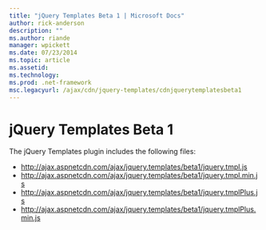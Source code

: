 ```yaml
---
title: "jQuery Templates Beta 1 | Microsoft Docs"
author: rick-anderson
description: ""
ms.author: riande
manager: wpickett
ms.date: 07/23/2014
ms.topic: article
ms.assetid: 
ms.technology: 
ms.prod: .net-framework
msc.legacyurl: /ajax/cdn/jquery-templates/cdnjquerytemplatesbeta1
---
```

jQuery Templates Beta 1
====================
The jQuery Templates plugin includes the following files:

- http://ajax.aspnetcdn.com/ajax/jquery.templates/beta1/jquery.tmpl.js
- http://ajax.aspnetcdn.com/ajax/jquery.templates/beta1/jquery.tmpl.min.js
- http://ajax.aspnetcdn.com/ajax/jquery.templates/beta1/jquery.tmplPlus.js
- http://ajax.aspnetcdn.com/ajax/jquery.templates/beta1/jquery.tmplPlus.min.js